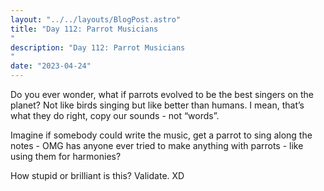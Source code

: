 ```yaml
---
layout: "../../layouts/BlogPost.astro"
title: "Day 112: Parrot Musicians
"
description: "Day 112: Parrot Musicians
"
date: "2023-04-24"
---
```


Do you ever wonder, what if parrots evolved to be the best singers on the planet? Not like birds singing but like better than humans. 
I mean, that’s what they do right, copy our sounds - not “words”.


Imagine if somebody could write the music, get a parrot to sing along the notes - OMG has anyone ever tried to make anything with parrots - like using them for harmonies?


How stupid or brilliant is this?
Validate. XD

